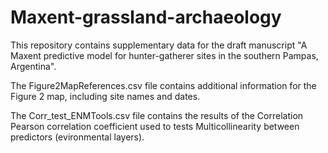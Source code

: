 # Maxent-grassland-archaeology
This repository contains supplementary data for the draft manuscript "A Maxent predictive model for hunter-gatherer sites in the southern Pampas, Argentina".

The Figure2MapReferences.csv file contains additional information for the Figure 2 map, including site names and dates.

The Corr_test_ENMTools.csv file contains the results of the Correlation Pearson correlation coefficient used to tests Multicollinearity between predictors (evironmental layers).
